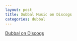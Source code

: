 ```yaml
---
layout: post
title: Dubbal Music on Discogs
categories: dubbal
---
```

<p>
  <a href="https://www.discogs.com/artist/5744059-Dubbal"  target="_blank" rel="noopener noreferrer">Dubbal on Discogs</a>
</p>
